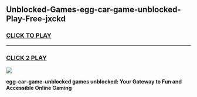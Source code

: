 
## Unblocked-Games-egg-car-game-unblocked-Play-Free-jxckd
<h3>
<a href="https://premium76.site?title=egg-car-game-unblocked&ref=23A">CLICK TO PLAY</a></h3>
<hr>

<h3>
<a href="https://premium76.site?title=egg-car-game-unblocked&ref=23A">CLICK 2 PLAY</a>
  
</h3>

<a href="https://premium76.site?title=egg-car-game-unblocked&ref=23A"><img src="https://clearcache.store/games.png"></a>


**egg-car-game-unblocked games unblocked: Your Gateway to Fun and Accessible Online Gaming**
